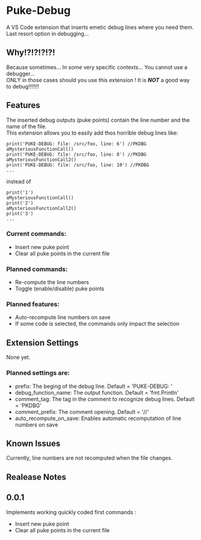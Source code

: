 # Puke-Debug
A VS Code extension that inserts emetic debug lines where you need them. Last resort option in debugging...

## Why!?!?!?!?!
Because sometimes... In some very specific contexts... You cannot use a debugger...  
ONLY in those cases should you use this extension ! It is ***NOT*** a good way to debug!!!!!!!

## Features
The inserted debug outputs (puke points) contain the line number and the name of the file.  
This extension allows you to easily add thos horrible debug lines like:
```
print('PUKE-DEBUG: file: /src/foo, line: 6') //PKDBG
aMysteriousFunctionCall()
print('PUKE-DEBUG: file: /src/foo, line: 8') //PKDBG
aMysteriousFunctionCall2()
print('PUKE-DEBUG: file: /src/foo, line: 10') //PKDBG
...
```
instead of
```
print('1')
aMysteriousFunctionCall()
print('2')
aMysteriousFunctionCall2()
print('3')
...
```

### Current commands:
* Insert new puke point
* Clear all puke points in the current file

### Planned commands:
* Re-compute the line numbers
* Toggle (enable/disable) puke points

### Planned features:
* Auto-recompute line numbers on save
* If some code is selected, the commands only impact the selection

## Extension Settings
None yet.  
### Planned settings are:
* prefix: The beging of the debug line. Default = 'PUKE-DEBUG: '
* debug_function_name: The output function. Default = 'fmt.Println'
* comment_tag: The tag in the comment to recognize debug lines. Default = 'PKDBG'
* comment_prefix: The comment opening. Default = '//'
* auto_recompute_on_save: Enables automatic recomputation of line numbers on save

## Known Issues
Currently, line numbers are not recomputed when the file changes.

## Realease Notes

## 0.0.1
Implements working quickly coded first commands :
* Insert new puke point
* Clear all puke points in the current file